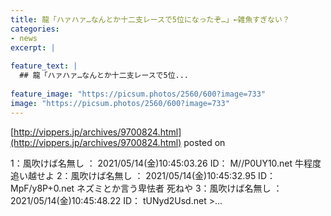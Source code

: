 ```yaml
---
title: 龍「ハァハァ…なんとか十二支レースで5位になったぞ…」←雑魚すぎない？
categories:
- news
excerpt: |
  
feature_text: |
  ## 龍「ハァハァ…なんとか十二支レースで5位...
  
feature_image: "https://picsum.photos/2560/600?image=733"
image: "https://picsum.photos/2560/600?image=733"
---
```


[http://vippers.jp/archives/9700824.html](http://vippers.jp/archives/9700824.html)
posted on 

<!--more-->

1：風吹けば名無し ： 2021/05/14(金)10:45:03.26 ID： M//P0UY10.net 牛程度追い越せよ 2：風吹けば名無し ： 2021/05/14(金)10:45:32.95 ID： MpF/y8P+0.net ネズミとか言う卑怯者 死ねや 3：風吹けば名無し ： 2021/05/14(金)10:45:48.22 ID： tUNyd2Usd.net &gt;...
